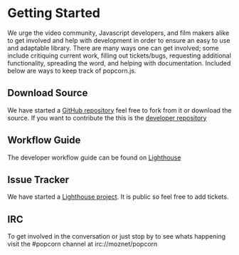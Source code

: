 # Getting Started #

We urge the video community, Javascript developers, and film makers alike to get involved and help with development in order to ensure an easy to use and adaptable library. There are many ways one can get involved; some include critiquing current work, filling out tickets/bugs, requesting additional functionality, spreading the word, and helping with documentation. Included below are ways to keep track of popcorn.js.

## Download Source ##

We have started a [GitHub repository](https://github.com/webmademovies/popcorn-js) feel free to fork from it or download the source. If you want to contribute the this is the [developer repository](http://github.com/cadecairos/popcorn-js/)

## Workflow Guide ##

The developer workflow guide can be found on [Lighthouse](https://webmademovies.lighthouseapp.com/projects/63272/workflow)

## Issue Tracker ##

We have started a [Lighthouse project](https://webmademovies.lighthouseapp.com/projects/63272/overview). It is public so feel free to add tickets.

## IRC ##

To get involved in the conversation or just stop by to see whats happening visit the #popcorn channel at irc://moznet/popcorn
